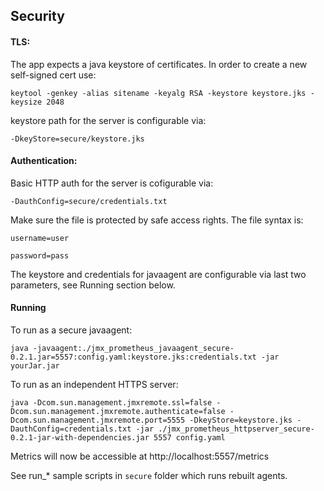 ## Security

#### TLS:

The app expects a java keystore of certificates.
In order to create a new self-signed cert use:

`keytool -genkey -alias sitename -keyalg RSA -keystore keystore.jks -keysize 2048`

keystore path for the server is configurable via:

`-DkeyStore=secure/keystore.jks`


#### Authentication:

Basic HTTP auth for the server is cofigurable via:

`-DauthConfig=secure/credentials.txt`

Make sure the file is protected by safe access rights. The file syntax is:

`username=user`

`password=pass`


The keystore and credentials for javaagent are configurable via last two parameters, see Running section below.


#### Running

To run as a secure javaagent:
```
java -javaagent:./jmx_prometheus_javaagent_secure-0.2.1.jar=5557:config.yaml:keystore.jks:credentials.txt -jar yourJar.jar
```

To run as an independent HTTPS server:
```
java -Dcom.sun.management.jmxremote.ssl=false -Dcom.sun.management.jmxremote.authenticate=false -Dcom.sun.management.jmxremote.port=5555 -DkeyStore=keystore.jks -DauthConfig=credentials.txt -jar ./jmx_prometheus_httpserver_secure-0.2.1-jar-with-dependencies.jar 5557 config.yaml
```

Metrics will now be accessible at http://localhost:5557/metrics

See run_* sample scripts in `secure` folder which runs rebuilt agents.
